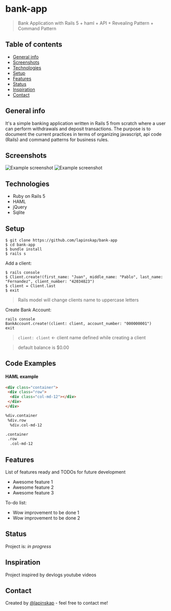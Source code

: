 # bank-app

> Bank Application with Rails 5 + haml + API + Revealing Pattern + Command Pattern

## Table of contents
* [General info](#general-info)
* [Screenshots](#screenshots)
* [Technologies](#technologies)
* [Setup](#setup)
* [Features](#features)
* [Status](#status)
* [Inspiration](#inspiration)
* [Contact](#contact)

## General info
It's a simple banking application written in Rails 5 from scratch where a user can perform withdrawals and deposit transactions. The purpose is to document the current practices in terms of organizing javascript, api code (Rails) and command patterns for business rules.

## Screenshots
![Example screenshot](https://raw.githubusercontent.com/lapinskap/bank-app/master/img/scr%20-%20Copy.jpg)
![Example screenshot](https://raw.githubusercontent.com/lapinskap/bank-app/master/img/scr.jpg)

## Technologies
* Ruby on Rails 5
* HAML
* jQuery
* Sqlite

## Setup

 ```
 $ git clone https://github.com/lapinskap/bank-app
 $ cd bank-app
 $ bundle install
 $ rails s
 ```
 
 Add a client:
 ```
 $ rails console
 $ Client.create!(first_name: "Juan", middle_name: "Pablo", last_name: "Fernandez", client_number: "42034823") 
 $ client = Client.last
 $ exit
 ```
 > Rails model will change clients name to uppercase letters
 
 Create Bank Account:
 ```
 rails console
 BankAccount.create!(client: client, account_number: "000000001")
 exit
 ```
> `client: client` <- client name defined while creating a client

> default balance is $0.00

## Code Examples
#### HAML example
```html
<div class="container">
 <div class="row">
  <div class="col-md-12"></div>
 </div>
</div>

%div.container
 %div.row
  %div.col-md-12

.container
 .row
  .col-md-12
```

## Features
List of features ready and TODOs for future development
* Awesome feature 1
* Awesome feature 2
* Awesome feature 3

To-do list:
* Wow improvement to be done 1
* Wow improvement to be done 2

## Status
Project is: _in progress_

## Inspiration
Project inspired by devlogs youtube videos

## Contact
Created by [@lapinskap](https://www.facebook.com/paulina.lapinska99) - feel free to contact me!
